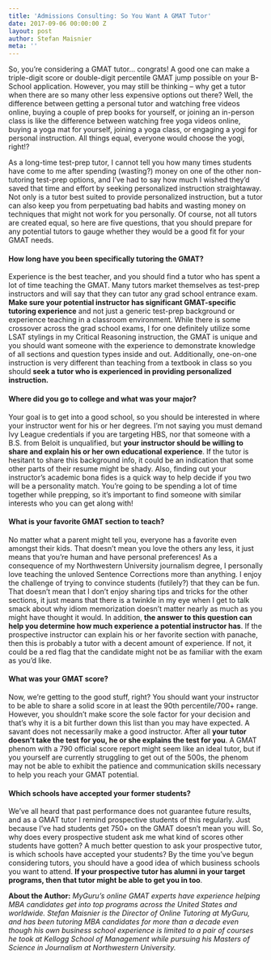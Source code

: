 ```yaml
---
title: 'Admissions Consulting: So You Want A GMAT Tutor'
date: 2017-09-06 00:00:00 Z
layout: post
author: Stefan Maisnier
meta: ''
---
```


So, you’re considering a GMAT tutor… congrats! A good one can make a triple-digit score or double-digit percentile GMAT jump possible on your B-School application. However, you may still be thinking – why get a tutor when there are so many other less expensive options out there? Well, the difference between getting a personal tutor and watching free videos online, buying a couple of prep books for yourself, or joining an in-person class is like the difference between watching free yoga videos online, buying a yoga mat for yourself, joining a yoga class, or engaging a yogi for personal instruction. All things equal, everyone would choose the yogi, right!?


As a long-time test-prep tutor, I cannot tell you how many times students have come to me after spending (wasting?) money on one of the other non-tutoring test-prep options, and I’ve had to say how much I wished they’d saved that time and effort by seeking personalized instruction straightaway. Not only is a tutor best suited to provide personalized instruction, but a tutor can also keep you from perpetuating bad habits and wasting money on techniques that might not work for you personally. Of course, not all tutors are created equal, so here are five questions, that you should prepare for any potential tutors to gauge whether they would be a good fit for your GMAT needs.


#### **How long have you been specifically tutoring the GMAT?**

Experience is the best teacher, and you should find a tutor who has spent a lot of time teaching the GMAT. Many tutors market themselves as test-prep instructors and will say that they can tutor any grad school entrance exam. **Make sure your potential instructor has significant GMAT-specific tutoring experience** and not just a generic test-prep background or experience teaching in a classroom environment. While there is some crossover across the grad school exams, I for one definitely utilize some LSAT stylings in my Critical Reasoning instruction, the GMAT is unique and you should want someone with the experience to demonstrate knowledge of all sections and question types inside and out. Additionally, one-on-one instruction is very different than teaching from a textbook in class so you should **seek a tutor who is experienced in providing personalized instruction.**


#### **Where did you go to college and what was your major?**

Your goal is to get into a good school, so you should be interested in where your instructor went for his or her degrees. I’m not saying you must demand Ivy League credentials if you are targeting HBS, nor that someone with a B.S. from Beloit is unqualified, but **your instructor should be willing to share and explain his or her own educational experience**. If the tutor is hesitant to share this background info, it could be an indication that some other parts of their resume might be shady. Also, finding out your instructor’s academic bona fides is a quick way to help decide if you two will be a personality match. You’re going to be spending a lot of time together while prepping, so it’s important to find someone with similar interests who you can get along with!


#### **What is your favorite GMAT section to teach?**

No matter what a parent might tell you, everyone has a favorite even amongst their kids. That doesn’t mean you love the others any less, it just means that you’re human and have personal preferences! As a consequence of my Northwestern University journalism degree, I personally love teaching the unloved Sentence Corrections more than anything. I enjoy the challenge of trying to convince students (futilely?) that they can be fun. That doesn’t mean that I don’t enjoy sharing tips and tricks for the other sections, it just means that there is a twinkle in my eye when I get to talk smack about why idiom memorization doesn’t matter nearly as much as you might have thought it would. In addition, **the answer to this question can help you determine how much experience a potential instructor has**. If the prospective instructor can explain his or her favorite section with panache, then this is probably a tutor with a decent amount of experience. If not, it could be a red flag that the candidate might not be as familiar with the exam as you’d like.


#### **What was your GMAT score?**

Now, we’re getting to the good stuff, right? You should want your instructor to be able to share a solid score in at least the 90th percentile/700+ range. However, you shouldn’t make score the sole factor for your decision and that’s why it is a bit further down this list than you may have expected. A savant does not necessarily make a good instructor. After all **your tutor doesn’t take the test for you, he or she explains the test for you**. A GMAT phenom with a 790 official score report might seem like an ideal tutor, but if you yourself are currently struggling to get out of the 500s, the phenom may not be able to exhibit the patience and communication skills necessary to help you reach your GMAT potential.


#### **Which schools have accepted your former students?**

We’ve all heard that past performance does not guarantee future results, and as a GMAT tutor I remind prospective students of this regularly. Just because I’ve had students get 750+ on the GMAT doesn’t mean you will. So, why does every prospective student ask me what kind of scores other students have gotten? A much better question to ask your prospective tutor, is which schools have accepted your students? By the time you’ve begun considering tutors, you should have a good idea of which business schools you want to attend. **If your prospective tutor has alumni in your target programs, then that tutor might be able to get you in too**.





**About the Author:** *MyGuru’s online GMAT experts have experience helping MBA candidates get into top programs across the United States and worldwide. Stefan Maisnier is the Director of Online Tutoring at MyGuru, and has been tutoring MBA candidates for more than a decade even though his own business school experience is limited to a pair of courses he took at Kellogg School of Management while pursuing his Masters of Science in Journalism at Northwestern University.*
